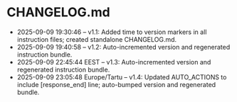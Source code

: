 # CHANGELOG.md

- 2025-09-09 19:30:46 – v1.1: Added time to version markers in all instruction files; created standalone CHANGELOG.md.
- 2025-09-09 19:40:58 – v1.2: Auto-incremented version and regenerated instruction bundle.
- 2025-09-09 22:45:44 EEST – v1.3: Auto-incremented version and regenerated instruction bundle.
- 2025-09-09 23:05:48 Europe/Tartu – v1.4: Updated AUTO_ACTIONS to include [response_end] line; auto-bumped version and regenerated bundle.
